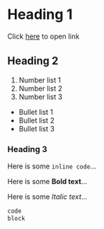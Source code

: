 # Heading 1

Click [here](https://github.com/sho-87/vscode-rainy-day) to open link

## Heading 2

1. Number list 1
2. Number list 2
3. Number list 3

- Bullet list 1
- Bullet list 2
- Bullet list 3

### Heading 3

Here is some `inline code`...

Here is some **Bold text**...

Here is some _Italic text_...

```markdown
code
block
```
